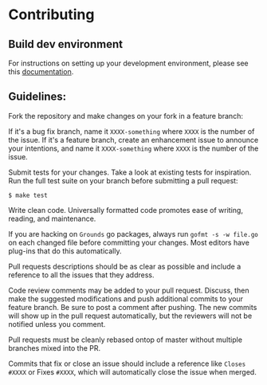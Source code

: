 # Contributing

## Build dev environment

For instructions on setting up your development environment, please see this
[documentation](https://github.com/folieadrien/grounds/blob/master/docs/DEVENV.md).

## Guidelines:

Fork the repository and make changes on your fork in a feature branch:

If it's a bug fix branch, name it `XXXX-something` where `XXXX` is the number of the issue.
If it's a feature branch, create an enhancement issue to announce your intentions, and name it `XXXX-something` where
`XXXX` is the number of the issue.

Submit tests for your changes. Take a look at existing tests for inspiration.
Run the full test suite on your branch before submitting a pull request:

	$ make test

Write clean code. Universally formatted code promotes ease of writing, reading, and maintenance.

If you are hacking on `Grounds` go packages, always run `gofmt -s -w file.go` on each changed file before committing your changes. Most editors have plug-ins that do this automatically.

Pull requests descriptions should be as clear as possible and include a reference to all the issues that they address.

Code review comments may be added to your pull request. Discuss, then make the suggested modifications and push additional
commits to your feature branch. Be sure to post a comment after pushing. The new commits will show up in the pull request
automatically, but the reviewers will not be notified unless you comment.

Pull requests must be cleanly rebased ontop of master without multiple branches mixed into the PR.

Commits that fix or close an issue should include a reference like `Closes #XXXX` or Fixes `#XXXX`, which will automatically close the issue 
when merged.

